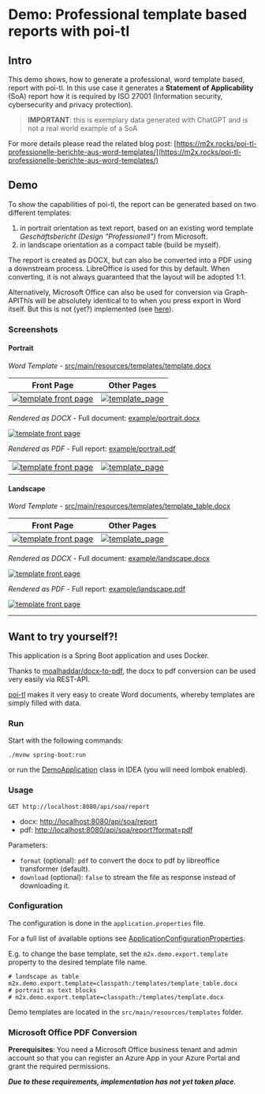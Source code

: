 # Demo: Professional template based reports with poi-tl

## Intro

This demo shows, how to generate a professional, word template based, report with poi-tl.
In this use case it generates a **Statement of Applicability** (SoA) report how it is required by ISO 27001 (Information
security, cybersecurity and privacy protection).

> **IMPORTANT**: this is exemplary data generated with ChatGPT and is not a real world example of a SoA

For more details please read the related blog post:
[https://m2x.rocks/poi-tl-professionelle-berichte-aus-word-templates/](https://m2x.rocks/poi-tl-professionelle-berichte-aus-word-templates/)

## Demo

To show the capabilities of poi-tl, the report can be generated based on two different templates:

1. in portrait orientation as text report, based on an existing word template _Geschäftsbericht (Design 
   "Professionell")_ from Microsoft.
2. in landscape orientation as a compact table (build be myself).

The report is created as DOCX, but can also be converted into a PDF using a downstream process.
LibreOffice is used for this by default. When converting, it is not always guaranteed that the layout will be adopted
1:1.

Alternatively, Microsoft Office can also be used for conversion via Graph-APIThis will be absolutely identical to
to when you press export in Word itself. But this is not (yet?) implemented
(see [here](#microsoft-office-pdf-conversion)).

### Screenshots

#### Portrait

_Word Template_ - [src/main/resources/templates/template.docx](src/main/resources/templates/template.docx)

| Front Page                                                                                                                       | Other Pages                                                                                                        |
|----------------------------------------------------------------------------------------------------------------------------------|--------------------------------------------------------------------------------------------------------------------|
| [![template front page](example/template_portrait_frontpage.png "Portrait Front Page")](example/template_portrait_frontpage.png) | [![template_page](example/template_portrait_page.png "Portrait  Other Pages")](example/template_portrait_page.png) |

_Rendered as DOCX_ - Full document: [example/portrait.docx](example/SoA_1.1_portrait.docx)

[![template front page](example/portrait_docx.png "Portrait Rendered as DOCX")](example/portrait_docx.png)

_Rendered as PDF_ - Full report: [example/portrait.pdf](example/SoA_1.1_portrait.pdf)

|                                                                                                           |                                                                                                         |
|-----------------------------------------------------------------------------------------------------------|---------------------------------------------------------------------------------------------------------|
| [![template front page](example/portrait_pdf.png "Portrait Rendered as PDF Front Page")](example/portrait_pdf.png) | [![template_page](example/portrait_pdf_2.png "Portrait Rendered as PDF Other Page")](example/portrait_pdf_2.png) |

#### Landscape

_Word Template_ - [src/main/resources/templates/template_table.docx](src/main/resources/templates/template_table.docx)

| Front Page                                                                                                                          | Other Pages                                                                                                |
|-------------------------------------------------------------------------------------------------------------------------------------|------------------------------------------------------------------------------------------------------------|
| [![template front page](example/template_landscape_frontpage.png "Landscape Front Page")](example/template_landscape_frontpage.png) | [![template_page](example/template_landscape_page.png "Landscape Other Pages")](example/template_landscape_page.png) |

_Rendered as DOCX_ - Full document: [example/landscape.docx](example/SoA_1.0_landscape.docx)

[![template front page](example/landscape_docx.png "Landscape Rendered as DOCX")](example/landscape_docx.png)

_Rendered as PDF_ - Full report: [example/landscape.pdf](example/SoA_1.0_landscape.pdf)

[![template front page](example/landscape_pdf.png "Landscape Rendered as PDF")](example/landscape_pdf.png)

---

## Want to try yourself?!

This application is a Spring Boot application and uses Docker.

Thanks to [moalhaddar/docx-to-pdf](https://github.com/moalhaddar/docx-to-pdf),
the docx to pdf conversion can be used very easily via REST-API.

[poi-tl](https://github.com/Sayi/poi-tl) makes it very easy to create Word documents, whereby templates are simply
filled with data.

### Run

Start with the following commands:

```shell
./mvnw spring-boot:run
```

or run the [DemoApplication](src/main/java/rocks/m2x/demo/DemoApplication.java) class in IDEA (you will need lombok
enabled).

### Usage

```http request
GET http://localhost:8080/api/soa/report
```

- docx: [http://localhost:8080/api/soa/report](http://localhost:8080/api/soa/report)
- pdf: [http://localhost:8080/api/soa/report?format=pdf](http://localhost:8080/api/soa/report?format=pdf)

Parameters:

- `format` (optional): `pdf` to convert the docx to pdf by libreoffice transformer (default).
- `download` (optional): `false` to stream the file as response instead of downloading it.

### Configuration

The configuration is done in the `application.properties` file.

For a full list of available options see
[ApplicationConfigurationProperties](src/main/java/rocks/m2x/demo/config/ApplicationConfigurationProperties.java).

E.g. to change the base template, set the `m2x.demo.export.template` property to the desired template file name.

```properties
# landscape as table
m2x.demo.export.template=classpath:/templates/template_table.docx
# portrait as text blocks
# m2x.demo.export.template=classpath:/templates/template.docx
```

Demo templates are located in the `src/main/resources/templates` folder.

### Microsoft Office PDF Conversion

**Prerequisites**: You need a Microsoft Office business tenant and admin account so that you can register an Azure App
in your Azure Portal and grant the required permissions.

**_Due to these requirements, implementation has not yet taken place._**
